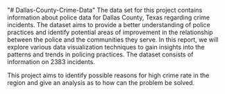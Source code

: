 "# Dallas-County-Crime-Data" 
The data set for this project contains information about police data for Dallas County, Texas regarding crime incidents. The dataset aims to provide a better understanding of police practices and identify potential areas of improvement in the relationship between the police and the communities they serve. In this report, we will explore various data visualization techniques to gain insights into the patterns and trends in policing practices. The dataset consists of information on 2383 incidents.

This project aims to identify possible reasons for high crime rate in the region and give an analysis as to how can the problem be solved.